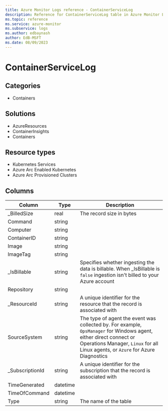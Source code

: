 ```yaml
---
title: Azure Monitor Logs reference - ContainerServiceLog
description: Reference for ContainerServiceLog table in Azure Monitor Logs.
ms.topic: reference
ms.service: azure-monitor
ms.subservice: logs
ms.author: edbaynash
author: EdB-MSFT
ms.date: 08/09/2023
---
```


# ContainerServiceLog



## Categories

- Containers
## Solutions

- AzureResources
- ContainerInsights
- Containers
## Resource types

- Kubernetes Services
- Azure Arc Enabled Kubernetes
- Azure Arc Provisioned Clusters




## Columns

| Column | Type | Description |
|---|---|---|
| _BilledSize | real | The record size in bytes |
| Command | string |   |
| Computer | string |   |
| ContainerID | string |   |
| Image | string |   |
| ImageTag | string |   |
| _IsBillable | string | Specifies whether ingesting the data is billable. When _IsBillable is `false` ingestion isn't billed to your Azure account |
| Repository | string |   |
| _ResourceId | string | A unique identifier for the resource that the record is associated with |
| SourceSystem | string | The type of agent the event was collected by. For example, `OpsManager` for Windows agent, either direct connect or Operations Manager, `Linux` for all Linux agents, or `Azure` for Azure Diagnostics |
| _SubscriptionId | string | A unique identifier for the subscription that the record is associated with |
| TimeGenerated | datetime |   |
| TimeOfCommand | datetime |   |
| Type | string | The name of the table |
